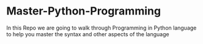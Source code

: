# Master-Python-Programming
In this Repo we are going to walk through Programming in Python language to help you master the syntax and other aspects of the language

